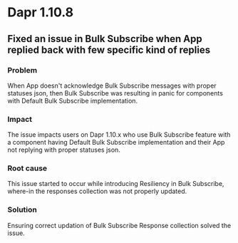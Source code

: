 # Dapr 1.10.8

## Fixed an issue in Bulk Subscribe when App replied back with few specific kind of replies

### Problem

When App doesn't acknowledge Bulk Subscribe messages with proper statuses json, then Bulk Subscribe was resulting in panic for components with Default Bulk Subscribe implementation.  

### Impact

The issue impacts users on Dapr 1.10.x who use Bulk Subscribe feature with a component having Default Bulk Subscribe implementation and their App not replying with proper statuses json.

### Root cause

This issue started to occur while introducing Resiliency in Bulk Subscribe, where-in the responses collection was not properly updated.

### Solution

Ensuring correct updation of Bulk Subscribe Response collection solved the issue.
